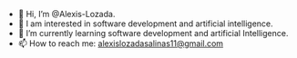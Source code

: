 - 👋 Hi, I’m @Alexis-Lozada.
- 👀 I am interested in software development and artificial intelligence.
- 🌱 I’m currently learning software development and artificial Intelligence.
- 📫 How to reach me: alexislozadasalinas11@gmail.com

<!---
Alexis-Lozada/Alexis-Lozada is a ✨ special ✨ repository because its `README.md` (this file) appears on your GitHub profile.
You can click the Preview link to take a look at your changes.
--->
